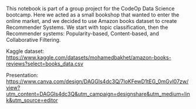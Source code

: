 This notebook is part of a group project for the CodeOp Data Science bootcamp.
Here we acted as a small bookshop that wanted to enter the online market, and we decided to use Amazon books dataset to create Recommender Systems.
We start with topic classification, then the Recommender systems: Popularity-based, Content-based, and Collaborative Filtering.

Kaggle dataset: https://www.kaggle.com/datasets/mohamedbakhet/amazon-books-reviews?select=books_data.csv

Presentation: https://www.canva.com/design/DAGGIs4dc3Q/7loKFewD1tEG_0mGvl07zw/view?utm_content=DAGGIs4dc3Q&utm_campaign=designshare&utm_medium=link&utm_source=editor